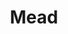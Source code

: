 ---
title: Mead
layout: definition
brief: Wine made by fermenting honey.
see_also: 
  - title: Honey
    file: honey 
---